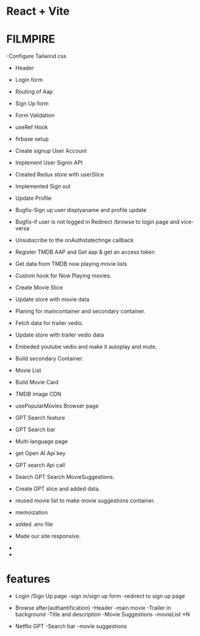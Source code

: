 # React + Vite
# FILMPIRE

-Configure Tailwind css
- Header
- Login form
- Routing of Aap
- Sign Up form
- Form Validation
- useRef Hook
- firbase setup
- Create signup  User Account
- Implement User Signin API
- Created Redux store with userSlice
- Implemented Sign out
- Update Profile
- Bugfix-Sign up user displyaname and profile update
- Bugfix-if user is not logged in Redirect /browse to login page and vice-versa
- Unsubscribe to the onAuthstatechnge callback
- Register TMDB AAP and Get aap & get an access token
- Get data from TMDB now playing movie lists
- Custom hook for Now Playing movies.
- Create Movie Slice
- Update store with movie data
- Planing for maincontainer and secondary container.
- Fetch data for trailer vedio.
- Update store with trailer vedio data
- Embeded youtube vedio and make it autoplay and mute.
- Build secondary Container.
- Movie List
- Build Movie Card
- TMDB image CDN
- usePopularMovies Browser page
- GPT Search feature
- GPT Search bar
- Multi-language page
- get Open AI Api key
- GPT search Api call
- Search GPT Search MovieSuggestions.
- Create GPT slice and added data.
-  reused movie list to make movie suggestions container.
- memoization
- added .env file
- Made our site responsive.
-
  
- 


# features
- Login /Sign Up page
    -sign in/sign up form
    -redirect to sign up page
- Browse after(authantification)
    -Header
    -main movie
        -Trailer in background
        -Title and description
        -Movie Suggestions
            -movieList *N

 - Netflix GPT
     -Search bar
     -movie suggestions
              



